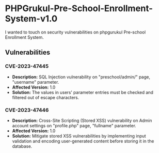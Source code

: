 # PHPGrukul-Pre-School-Enrollment-System-v1.0

I wanted to touch on security vulnerabilities on phpgurukul Pre-school Enrollment System.

## Vulnerabilities

### CVE-2023-47445
- **Description:** SQL Injection vulnerability on "preschool/admin/" page, "username" parameter.
- **Affected Version:** 1.0
- **Solution:** The values ​​in users' parameter entries must be checked and filtered out of escape characters.

### CVE-2023-47446
- **Description:** Cross-Site Scripting (Stored XSS) vulnerability on Admin account settings on "profile.php" page, "fullname" parameter.
- **Affected Version:** 1.0
- **Solution:** Mitigate stored XSS vulnerabilities by implementing input validation and encoding user-generated content before storing it in the database.
